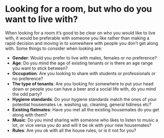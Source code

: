 Looking for a room, but who do you want to live with?
=====================================================
When looking for a room it’s good to be clear on who you would like to live with, it would be preferable with someone you like rather than making a rapid decision and moving in to somewhere with people you don’t get along with. Some things to consider when looking are:


* **Gender**: Would you prefer to live with males, females or no preference?
* **Age**: Do you mind the age of existing tenants or is there an age range you want to stick between?
* **Occupation**: Are you looking to share with students or professionals or no preference?
* **The type of tenants**: Are you looking for somewhere to put your head down or people you can have a beer and a social life with, do you mind the odd party?
* **Hygiene standards**: Do your hygiene standards match the ones of your potential housemates i.e. washing up, cleaning, general tidiness etc?
* **Existing flatmates**: Have you met all the existing housemates do you get along with them?
* **Music**: Do you mind sharing with someone who likes to listen to music a lot, or vice versa you do and will it be ok with your new housemates?
* **Rules**: Are you ok with all the house rules, or is it not for you?
